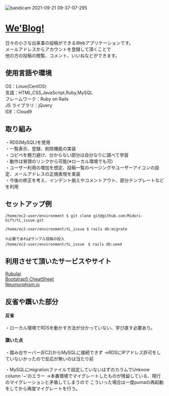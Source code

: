 ![bandicam 2021-09-21 09-37-07-295](https://user-images.githubusercontent.com/81542430/134095399-73f51553-13ed-4a15-957a-d3da7c4aadde.jpg) 

# [We'Blog!](http://52.194.254.79/)  
日々の小さな出来事の投稿ができるWebアプリケーションです。  
メールアドレスからアカウントを登録して頂くことで  
他の方の投稿の閲覧、コメント、いいねなどができます。

##  使用言語や環境
OS：Linux(CentOS)  
言語：HTML,CSS,JavaScript,Ruby,MySQL  
フレームワーク：Ruby on Rails  
JS ライブラリ：jQuery  
IDE：Cloud9  

## 取り組み
・RDS(MySQL)を使用  
・一覧表示、登録、削除機能の実装  
・コピペを極力避け、分からない部分は自分なりに調べて学習  
・動作は冒頭のリンクから可能(※ローカル環境でも可)  
・ユーザー利用の増加を想定、投稿一覧のページングやユーザーアイコンの設定、メールアドレスの正規表現を実装  
・今後の修正を考え、インデント揃えやコメントアウト、部分テンプレートなどを利用

## セットアップ例
```
/home/ec2-user/environment $ git clone git@github.com:Midori-Gift/tL_issue.git  

/home/ec2-user/environment/tL_issue $ rails db:migrate  

※必要であればサンプル投稿の投入
/home/ec2-user/environment/tL_issue　$ rails db:seed

```
## 

## 利用させて頂いたサービスやサイト
[Rubular](https://rubular.com/)  
[Bootstrap5 CheatSheet](https://bootstrap-cheatsheet.themeselection.com/index.html)  
[Neumorphism.io](https://neumorphism.io/#4482c5)  


## 反省や躓いた部分  
#### 反省  
・ローカル環境でRDSを動かす方法が分かっていない、学び直す必要あり。

#### 躓いた点
・踏み台サーバー(EC2)からMySQLに接続できず
→RDSにIPアドレス許可をしていないかったので反応が無いのは当たり前

・MySQLにmigrationファイルで設定していないはずのカラムでUnknow column '~'のエラー
→本番環境でマイグレートしたものが残留している、現行のマイグレーションと矛盾してしまうので
こういった場合は一度pumaの再起動をしてから再度マイグレートを行う。






